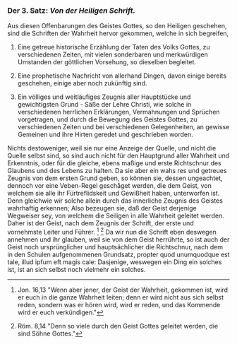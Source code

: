 <!--
content-0044.xml
Buchseite 27
-->

[^a_pre_03-satz_01]: Jon. 16,13 "Wenn aber jener, der Geist der Wahrheit, gekommen ist, wird er euch in die ganze Wahrheit leiten; denn er wird nicht aus sich selbst reden, sondern was er hören wird, wird er reden, und das Kommende wird er euch verkündigen." 

[^a_pre_03-satz_02]: Röm. 8,14 "Denn so viele durch den Geist Gottes geleitet werden, die sind Söhne Gottes."

### Der 3. Satz: *Von der Heiligen Schrift.*

Aus diesen Offenbarungen des Geistes Gottes, so
den Heiligen geschehen, sind die Schriften der 
Wahrheit hervor gekommen, welche in sich begreifen,

1. Eine getreue historische Erzählung der Taten 
   des Volks Gottes, zu verschiedenen Zeiten, 
   mit vielen sonderbaren und merkwürdigen Umstanden 
   der göttlichen Vorsehung, so dieselben begleitet.

2. Eine prophetische Nachricht von allerhand 
   Dingen, davon einige bereits geschehen, einige aber 
   noch zukünftig sind.

3. Ein völliges und weitläufiges Zeugnis aller 
   Hauptstücke und gewichtigsten Grund - Säße 
   der Lehre Christi, wie solche in verschiedenen 
   herrlichen Erklärungen, Vermahnungen und Sprüchen 
   vorgetragen, und durch die Bewegung des 
   Geistes Gottes, zu verschiedenen Zeiten und bei 
   verschiedenen Gelegenheiten, an gewisse Gemeinen 
   und ihre Hirten geredet und geschrieben worden.

Nichts destoweniger, weil sie nur eine Anzeige 
der Quelle, und nicht die Quelle selbst sind, so sind <!-- seite 28  -->
auch nicht für den Hauptgrund aller Wahrheit 
und Erkenntnis, oder für die gleiche, ebens
maßige und erste Richtschnur des Glaubens
und des Lebens zu halten. Da sie aber ein wahs
res und getreues Zeugnis von dem ersten Grund
geben, so können sie, dessen ungeachtet, dennoch vor
eine Veben-Regel geschåget werden, die dem
Geist, von welchem sie alle ihr Fürtreflidskeit und
Gewißheit haben, unterworfen ist. Denn
gleichwie wir solche allein durch das innerliche Zeugnis 
des Geistes wahrhaftig erkennen; Also bezeugen 
sie, daß der Geist derjenige Wegweiser sey, von
welchem die Seiligen in alle Wahrheit geleitet 
werden. Daher ist der Geist, nach dem Zeugnis
der Schrift, der erste und vornehmste Leiter und
Führer. [^a_pre_03-satz_01] [^a_pre_03-satz_02] Da wir nun die Schrift eben deswegen
annehmen und ihr glauben, weil sie von dem Geist
herrührte, so ist auch der Geist noch ursprünglicher 
und hauptsächlicher die Richtschnur, nach
dem in den Schulen aufgenommenen Grundsatz,
propter quod unumquodque est tale, illud ipfum 
eft magis cale: Dasjenige, weswegen ein
Ding ein solches ist, ist an sich selbst noch vielmehr 
ein solches.
